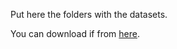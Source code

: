 Put here the folders with the datasets.

You can download if from [here](https://drive.google.com/drive/folders/1XTi4AFNVTPSIB2ZcKg6h8tB_oo6cOSsC?usp=sharing).
